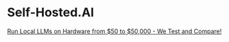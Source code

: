 # Self-Hosted.AI
[Run Local LLMs on Hardware from $50 to $50,000 - We Test and Compare!](https://youtu.be/mUGsv_IHT-g)
